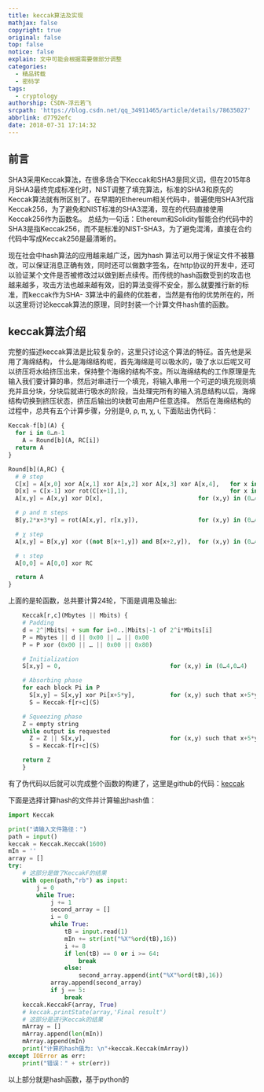 ```yaml
---
title: keccak算法及实现
mathjax: false
copyright: true
original: false
top: false
notice: false
explain: 文中可能会根据需要做部分调整
categories:
  - 精品转载
  - 密码学
tags:
  - cryptology
authorship: CSDN-浮云若飞
srcpath: 'https://blog.csdn.net/qq_34911465/article/details/78635027'
abbrlink: d7792efc
date: 2018-07-31 17:14:32
---
```

## 前言
SHA3采用Keccak算法，在很多场合下Keccak和SHA3是同义词，但在2015年8月SHA3最终完成标准化时，NIST调整了填充算法，标准的SHA3和原先的Keccak算法就有所区别了。在早期的Ethereum相关代码中，普遍使用SHA3代指Keccak256，为了避免和NIST标准的SHA3混淆，现在的代码直接使用Keccak256作为函数名。
总结为一句话：Ethereum和Solidity智能合约代码中的SHA3是指Keccak256，而不是标准的NIST-SHA3，为了避免混淆，直接在合约代码中写成Keccak256是最清晰的。

现在社会中hash算法的应用越来越广泛，因为hash 算法可以用于保证文件不被篡改，可以保证消息正确有效，同时还可以做数字签名，在http协议的开发中，还可以验证某个文件是否被修改过以做到断点续传。而传统的hash函数受到的攻击也越来越多，攻击方法也越来越有效，旧的算法变得不安全，那么就要推行新的标准，而keccak作为SHA- 3算法中的最终的优胜者，当然是有他的优势所在的，所以这里将讨论keccak算法的原理，同时封装一个计算文件hash值的函数。
<!-- more -->

## keccak算法介绍
完整的描述keccak算法是比较复杂的，这里只讨论这个算法的特征。首先他是采用了海绵结构， 
什么是海绵结构呢，首先海绵是可以吸水的，吸了水以后呢又可以挤压将水给挤压出来，保持整个海绵的结构不变。所以海绵结构的工作原理是先输入我们要计算的串，然后对串进行一个填充，将输入串用一个可逆的填充规则填充并且分块，分块后就进行吸水的阶段，当处理完所有的输入消息结构以后，海绵结构切换到挤压状态，挤压后输出的块数可由用户任意选择。 
然后在海绵结构的过程中，总共有五个计算步骤，分别是θ, ρ, π, χ, ι, 下面贴出伪代码：
```python
Keccak-f[b](A) {
  for i in 0…n-1
    A = Round[b](A, RC[i])
  return A
}

Round[b](A,RC) {
  # θ step
  C[x] = A[x,0] xor A[x,1] xor A[x,2] xor A[x,3] xor A[x,4],   for x in 0…4
  D[x] = C[x-1] xor rot(C[x+1],1),                             for x in 0…4
  A[x,y] = A[x,y] xor D[x],                           for (x,y) in (0…4,0…4)

  # ρ and π steps
  B[y,2*x+3*y] = rot(A[x,y], r[x,y]),                 for (x,y) in (0…4,0…4)

  # χ step
  A[x,y] = B[x,y] xor ((not B[x+1,y]) and B[x+2,y]),  for (x,y) in (0…4,0…4)

  # ι step
  A[0,0] = A[0,0] xor RC

  return A
}
```
上面的是轮函数，总共要计算24轮，下面是调用及输出:
```python
    Keccak[r,c](Mbytes || Mbits) {
    # Padding
    d = 2^|Mbits| + sum for i=0..|Mbits|-1 of 2^i*Mbits[i]
    P = Mbytes || d || 0x00 || … || 0x00
    P = P xor (0x00 || … || 0x00 || 0x80)

    # Initialization
    S[x,y] = 0,                               for (x,y) in (0…4,0…4)

    # Absorbing phase
    for each block Pi in P
      S[x,y] = S[x,y] xor Pi[x+5*y],          for (x,y) such that x+5*y < r/w
      S = Keccak-f[r+c](S)

    # Squeezing phase
    Z = empty string
    while output is requested
      Z = Z || S[x,y],                        for (x,y) such that x+5*y < r/w
      S = Keccak-f[r+c](S)

    return Z
    }
```
有了伪代码以后就可以完成整个函数的构建了，这里是github的代码：[keccak](https://github.com/zjtone/keccak-python)

下面是选择计算hash的文件并计算输出hash值：
```python
import Keccak

print("请输入文件路径：")
path = input()
keccak = Keccak.Keccak(1600)
mIn = ''
array = []
try:
    # 这部分是做了KeccakF的结果
    with open(path,"rb") as input:
        j = 0
        while True:
            j += 1
            second_array = []
            i = 0
            while True:
                tB = input.read(1)
                mIn += str(int("%X"%ord(tB),16))
                i += 8
                if len(tB) == 0 or i >= 64:
                    break
                else:
                    second_array.append(int("%X"%ord(tB),16))
            array.append(second_array)
            if j == 5:
                break
    keccak.KeccakF(array, True)
    # keccak.printState(array,'Final result')
    # 这部分是进行Keccak的结果
    mArray = []
    mArray.append(len(mIn))
    mArray.append(mIn)
    print("计算的hash值为: \n"+keccak.Keccak(mArray))
except IOError as err:
    print("错误：" + str(err))
```
以上部分就是hash函数，基于python的

